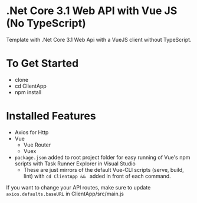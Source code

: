 # .Net Core 3.1 Web API with Vue JS (No TypeScript)

Template with .Net Core 3.1 Web Api with a VueJS client without TypeScript.

# To Get Started
- clone
- cd ClientApp
- npm install

# Installed Features
- Axios for Http
- Vue 
  - Vue Router
  - Vuex
- `package.json` added to root project folder for easy running of Vue's npm scripts with Task Runner Explorer in Visual Studio
  - These are just mirrors of the default Vue-CLI scripts (serve, build, lint) with `cd ClientApp && ` added in front of each command.


If you want to change your API routes, make sure to update `axios.defaults.baseURL` in ClientApp/src/main.js
